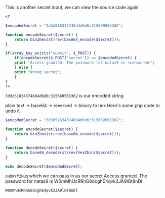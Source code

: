 This is another secret input, we can view the source code again

```php
<?

$encodedSecret = "3d3d516343746d4d6d6c315669563362";

function encodeSecret($secret) {
    return bin2hex(strrev(base64_encode($secret)));
}

if(array_key_exists("submit", $_POST)) {
    if(encodeSecret($_POST['secret']) == $encodedSecret) {
    print "Access granted. The password for natas9 is <censored>";
    } else {
    print "Wrong secret";
    }
}
?>
```

`3d3d516343746d4d6d6c315669563362` is our encoded string

plain text -> base64 -> reversed -> binary to hex
Here's some php code to undo it

```php
$encodedSecret = "3d3d516343746d4d6d6c315669563362";

function encodeSecret($secret) {
    return bin2hex(strrev(base64_encode($secret)));
}

function decodeSecret($secret) {
    return base64_decode(strrev(hex2bin($secret)));
}

echo decodeSecret($encodedSecret);
```

`oubWYf2kBq` which we can pass in as our secret
Access granted. The password for natas9 is W0mMhUcRRnG8dcghE4qvk3JA9lGt8nDl

`W0mMhUcRRnG8dcghE4qvk3JA9lGt8nDl`